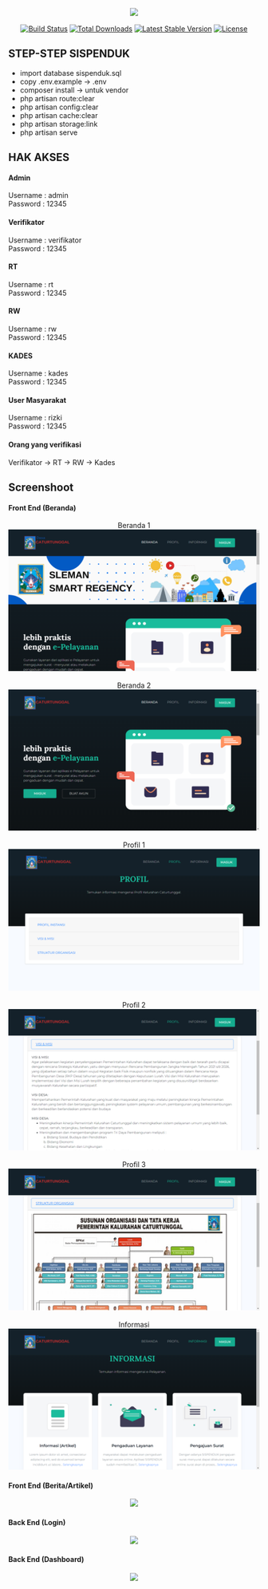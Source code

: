 <p align="center"><a href="https://laravel.com" target="_blank"><img src="https://raw.githubusercontent.com/laravel/art/master/logo-lockup/5%20SVG/2%20CMYK/1%20Full%20Color/laravel-logolockup-cmyk-red.svg" width="400"></a></p>

<p align="center">
<a href="https://travis-ci.org/laravel/framework"><img src="https://travis-ci.org/laravel/framework.svg" alt="Build Status"></a>
<a href="https://packagist.org/packages/laravel/framework"><img src="https://img.shields.io/packagist/dt/laravel/framework" alt="Total Downloads"></a>
<a href="https://packagist.org/packages/laravel/framework"><img src="https://img.shields.io/packagist/v/laravel/framework" alt="Latest Stable Version"></a>
<a href="https://packagist.org/packages/laravel/framework"><img src="https://img.shields.io/packagist/l/laravel/framework" alt="License"></a>
</p>

## STEP-STEP SISPENDUK

- import database sispenduk.sql
- copy .env.example -> .env
- composer install -> untuk vendor
- php artisan route:clear
- php artisan config:clear
- php artisan cache:clear
- php artisan storage:link
- php artisan serve

## HAK AKSES

#### Admin
Username : admin <br>
Password : 12345

#### Verifikator
Username : verifikator <br>
Password : 12345

#### RT
Username : rt <br>
Password : 12345

#### RW
Username : rw <br>
Password : 12345

#### KADES
Username : kades <br>
Password : 12345

#### User Masyarakat
Username : rizki <br>
Password : 12345


#### Orang yang verifikasi

Verifikator -> RT -> RW -> Kades

## Screenshoot

#### Front End (Beranda)
<div style="text-align: center;">
    <ul style="list-style: none; padding: 0;">
        <li> Beranda 1
            <img src="screenshot/beranda 1.png"</img> 
        </li>
        <br>
        <li> Beranda 2
            <img src="screenshot/beranda 2.png"</img>
        </li>
        <br>
        <li> Profil 1
            <img src="screenshot/profil 1.png"</img>
        </li>
        <br>
        <li> Profil 2
            <img src="screenshot/profil 2.png"</img>
        </li>
        <br>
        <li> Profil 3
            <img src="screenshot/profil 3.png"</img>
        </li>
        <br>
        <li> Informasi
            <img src="screenshot/informasi.png"</img>
        </li>
    </ul>
</div>

#### Front End (Berita/Artikel)
<div align="center">
    <img src="screenshoot/Company-Profile2.png"</img> 
</div>

#### Back End (Login)
<div align="center">
    <img src="screenshoot/Company-Profile-›-Login.png"</img> 
</div>

#### Back End (Dashboard)
<div align="center">
    <img src="screenshoot/Company-Profile-›-Dashboard.png"</img> 
</div>
